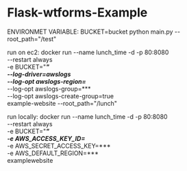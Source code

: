 # Flask-wtforms-Example

ENVIRONMET VARIABLE: BUCKET=bucket
python main.py --root_path="/test"

run on ec2:
docker run --name lunch_time -d -p 80:8080 \
     --restart always \
     -e BUCKET="***" \
     --log-driver=awslogs \
     --log-opt awslogs-region=*** \
     --log-opt awslogs-group=*** \
     --log-opt awslogs-create-group=true \
     example-website --root_path="/lunch"

run locally:
docker run --name lunch_time -d -p 80:8080 \
     --restart always \
     -e BUCKET="***" \
     -e AWS_ACCESS_KEY_ID=*** \
     -e AWS_SECRET_ACCESS_KEY=*** \
     -e AWS_DEFAULT_REGION=*** \
     examplewebsite
